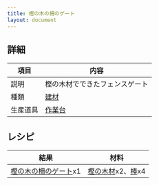 ```yaml
---
title: 樫の木の柵のゲート
layout: document
---
```

## 詳細

|項目|内容|
|---|---|
|説明|樫の木材でできたフェンスゲート|
|種類|[建材](建材)|
|生産道具|[作業台](作業台)|

## レシピ

|結果|材料|
|---|---|
|[樫の木の柵のゲート](樫の木の柵のゲート)x1|[樫の木材](樫の木材)x2、[棒](棒)x4|

